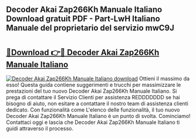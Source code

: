 ## Decoder Akai Zap266Kh Manuale Italiano Download gratuit PDF - Part-LwH Italiano Manuale del proprietario del servizio mwC9J

# <h2><a href="http://df9gmrd.blite.top/?on=Decoder+Akai+Zap266Kh+Manuale+Italiano">🔗Download 👉🔴 Decoder Akai Zap266Kh Manuale Italiano</a></h2>

[![Decoder Akai Zap266Kh Manuale Italiano download](https://i.imgur.com/lujVjoI.png)](http://df9gmrd.blite.top/?on=Decoder+Akai+Zap266Kh+Manuale+Italiano)
Ottieni il massimo da esso! Questa guida contiene suggerimenti e trucchi per massimizzare le prestazioni del tuo nuovo Decoder Akai Zap266Kh Manuale Italiano. Si prega di contattare il Servizio Clienti per assistenza REDDDDDDD se hai bisogno di aiuto, non esitare a contattare il nostro team di assistenza clienti dedicato. Con funzionalità come L'elenco delle funzionalità, il tuo nuovo Decoder Akai Zap266Kh Manuale Italiano è un punto di svolta. Cominciamo! Contattaci oggi e lascia che Decoder Akai Zap266Kh Manuale Italiano ti guidi attraverso il processo.
